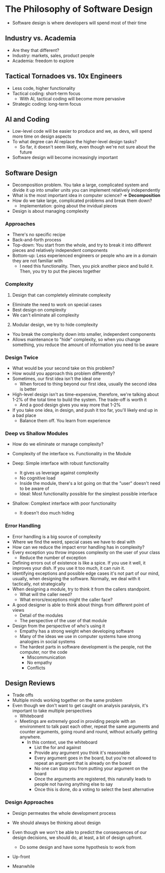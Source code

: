 # The Philosophy of Software Design

- Software design is where developers will spend most of their time

## Industry vs. Academia

- Are they that different?
- Industry: markets, sales, product people
- Academia: freedom to explore

## Tactical Tornadoes vs. 10x Engineers

- Less code, higher functionality
- Tactical coding: short-term focus
  - With AI, tactical coding will become more pervasive
- Strategic coding: long-term focus

## AI and Coding

- Low-level code will be easier to produce and we, as devs, will spend more time on design aspects
- To what degree can AI replace the higher-level design tasks?
  - So far, it doesn't seem likely, even though we're not sure about the future
- Software design will become increasingly important

## Software Design

- Decomposition problem. You take a large, complicated system and divide it up into smaller units you can implement relatively independently
- What is the most important idea in computer science? => **Decomposition**
- How do we take large, complicated problems and break them down?
  - Implementation: going about the invidual pieces
- Design is about managing complexity

### Approaches

- There's no specific recipe
- Back-and-forth process
- Top-down: You start from the whole, and try to break it into different pieces and relatively independent components
- Bottom-up: Less experienced engineers or people who are in a domain they are not familiar with
  - I need this functionality. Then, you pick another piece and build it. Then, you try to put the pieces together

### Complexity

1. Design that can completely eliminate complexity

- Eliminate the need to work on special cases
- Best design on complexity
- We can't eliminate all complexity

2. Modular design, we try to hide complexity

- You break the complexity down into smaller, independent components
- Allows maintenance to "hide" complexity, so when you change something, you reduce the amount of information you need to be aware

### Design Twice

- What would be your second take on this problem?
- How would you approach this problem differently?
- Sometimes, our first idea isn't the ideal one
  - When forced to thing beyond our first idea, usually the second idea is better
- High-level design isn't as time-expensive, therefore, we're talking about 1-2% of the total time to build the system. The trade-off is worth it
  - And a good design gives you way more that 1-2%
- If you take one idea, in design, and push it too far, you'll likely end up in a bad place
  - Balance them off. You learn from experience

### Deep vs Shallow Modules

- How do we eliminate or manage complexity?
- Complexity of the interface vs. Functionality in the Module

- Deep: Simple interface with robust functionality
  - It gives us leverage against complexity
  - No cognitive load
  - Inside the module, there's a lot going on that the "user" doesn't need to be aware of
  - Ideal: Most functionality possible for the simplest possible interface
- Shallow: Complext interface with poor functionality
  - It doesn't doo much hiding

### Error Handling

- Error handling is a big source of complexity
- Where we find the weird, special cases we have to deal with
- How can we reduce the impact error handling has in complexity?
- Every exception you throw imposes complexity on the user of your class
  - Reduce the number of exception
- Defining errors out of existence is like a spice. If you use it well, it improves your dish. If you use it too much, it can ruin it.
- Identifying exceptions and possible edge cases it's not part of our mind, usually, when designing the software. Normally, we deal with it tactically, not strategically
- When designing a module, try to think it from the callers standpoint.
  - What will the caller need?
  - What errors/exceptions might the caller face?
- A good designer is able to think about things from different point of views
  - Detail of the modules
  - The perspective of the user of that module
- Design from the perspective of who's using it
  - Empathy has a strong weight when developing software
  - Many of the ideas we use in computer systems have strong analogies in social systems
  - The hardest parts in software development is the people, not the computer, nor the code
    - Miscommunication
    - No empathy
    - Conflicts

## Design Reviews

- Trade offs
- Multiple minds working together on the same problem
- Even though we don't want to get caught on analysis paralysis, it's important to take multiple perspectives
  - Whiteboard
  - Meetings are extremely good in providing people with an environment to talk past each other, repeat the same arguments and counter arguments, going round and round, without actually getting anywhere.
    - In this context, use the whiteboard
      - List the for and against
      - Provide any argument you think it's reasonable
      - Every argument goes in the board, but you're not allowed to repeat an argument that is already on the board
      - No one can stop you from putting your argument on the board
      - Once the arguments are registered, this naturally leads to people not having anything else to say
      - Once this is done, do a voting to select the best alternative

### Design Approaches

- Design permeates the whole development process
- We should always be thinking about design
- Even though we won't be able to predict the consequences of our design decisions, we should do, at least, a bit of design upfront.

  - Do some design and have some hypothesis to work from

- Up-front
- Meanwhile
